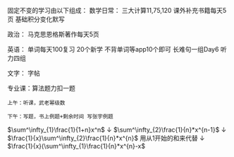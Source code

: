 固定不变的学习由以下组成：
数学日常：
	三大计算11,75,120
课外补充书籍每天5页
基础积分变化默写

政治：
马克思恩格斯著作每天5页

英语：
	单词每天100复习
	20个新学
	不背单词等app10个即可
	长难句一组Day6
	听力四组

文字：
字帖

专业课：算法题力扣一题


	上午：听课，武老幂级数

	下午：写题，书上例题+剩余时间 写张宇例题



$\sum^\infty_{1}\frac{1}{1+n}x^n$
$\downarrow$
$\sum^\infty_{2}\frac{1}{n}*x^{n-1}$
$\downarrow$
$\frac{1}{x}\sum^\infty_{2}\frac{1}{n}*x^{n}$  用从1开始的和来代替
$\downarrow$
$\frac{1}{x}(\sum^\infty_{1}\frac{1}{n}*x^{n}-x$      
